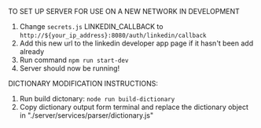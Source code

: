 TO SET UP SERVER FOR USE ON A NEW NETWORK IN DEVELOPMENT

  1) Change ```secrets.js``` LINKEDIN_CALLBACK to ```http://${your_ip_address}:8080/auth/linkedin/callback```
  2) Add this new url to the linkedin developer app page if it hasn't been
    add already
  3) Run command ```npm run start-dev```
  4) Server should now be running!


  DICTIONARY MODIFICATION INSTRUCTIONS:

  1) Run build dictonary: `node run build-dictionary`
  2) Copy dictionary output form terminal and replace the dictionary object in "./server/services/parser/dictionary.js"
